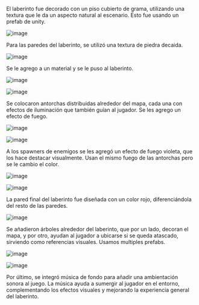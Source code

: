 El laberinto fue decorado con un piso cubierto de grama, utilizando una textura que le da un aspecto natural al escenario.
Esto fue usando un prefab de unity.

![image](https://github.com/user-attachments/assets/d35bad5e-99b5-45ac-95e7-6b620741cee6)

Para las paredes del laberinto, se utilizó una textura de piedra decaida.

![image](https://github.com/user-attachments/assets/e89e053c-8d29-4698-9095-45d29839a166)

Se le agrego a un material y se le puso al laberinto.

![image](https://github.com/user-attachments/assets/4fd9a831-7da2-41d1-aacd-ace42f5720e1)

![image](https://github.com/user-attachments/assets/5aec4b9d-0607-44d2-8ccc-d3b688da4cc6)

Se colocaron antorchas distribuidas alrededor del mapa, cada una con efectos de iluminación que también guían al jugador.
Se les agrego un efecto de fuego.

![image](https://github.com/user-attachments/assets/22213e51-ba42-4bf0-8478-e006b2d8bf11)

![image](https://github.com/user-attachments/assets/5b03a9e9-8c87-4299-a5bb-19b0048ec70c)

A los spawners de enemigos se les agregó un efecto de fuego violeta, que  los hace destacar visualmente.
Usan el mismo fuego de las antorchas pero se le cambio el color.

![image](https://github.com/user-attachments/assets/94aff526-34e0-4d81-af70-1bb9740f6fbe)

![image](https://github.com/user-attachments/assets/dc22a6cb-bd95-4b2d-8d57-5c849c979e87)

La pared final del laberinto fue diseñada con un color rojo, diferenciándola del resto de las paredes. 

![image](https://github.com/user-attachments/assets/7cebba2d-ffcf-48df-b43f-4cb7069bda24)

Se añadieron árboles alrededor del laberinto, que  por un lado, decoran el mapa, y por otro, ayudan al jugador a ubicarse si se queda atascado, sirviendo como referencias visuales.
Usamos multiples prefabs.

![image](https://github.com/user-attachments/assets/bac2059b-9beb-419f-aef3-9d7c4ab3312b)

![image](https://github.com/user-attachments/assets/6597f504-d129-47ec-858c-f4ade280f14a)

Por último, se integró música de fondo para añadir una ambientación sonora al juego. La música ayuda a sumergir al jugador en el entorno, complementando los efectos visuales y mejorando la experiencia general del laberinto.
